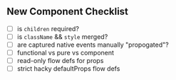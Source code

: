 ## New Component Checklist

- [ ] is `children` required?
- [ ] is `className` && `style` merged?
- [ ] are captured native events manually "propogated"?
- [ ] functional vs pure vs component
- [ ] read-only flow defs for props
- [ ] strict hacky defaultProps flow defs
